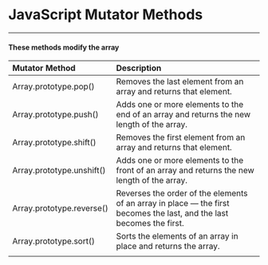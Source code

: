 # JavaScript Mutator Methods

---

#### These methods modify the array



| Mutator Method | Description |
| :--- | :--- |
| Array.prototype.pop\(\) | Removes the last element from an array and returns that element. |
| Array.prototype.push\(\) | Adds one or more elements to the end of an array and returns the new length of the array. |
| Array.prototype.shift\(\) | Removes the first element from an array and returns that element. |
| Array.prototype.unshift\(\) | Adds one or more elements to the front of an array and returns the new length of the array. |
| Array.prototype.reverse\(\) | Reverses the order of the elements of an array in place — the first becomes the last, and the last becomes the first. |
| Array.prototype.sort\(\) | Sorts the elements of an array in place and returns the array. |
|  |  |



